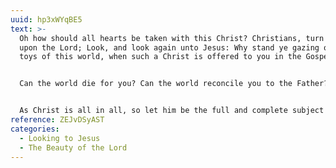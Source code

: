 ```yaml
---
uuid: hp3xWYqBE5
text: >-
  Oh how should all hearts be taken with this Christ? Christians, turn your eyes
  upon the Lord; Look, and look again unto Jesus: Why stand ye gazing on the
  toys of this world, when such a Christ is offered to you in the Gospel?


  Can the world die for you? Can the world reconcile you to the Father? Can the world advance you to the Kingdom of Heaven? 


  As Christ is all in all, so let him be the full and complete subject of our desire, and hope, and faith, and love, and joy; let him be in your thoughts the first in the morning, and the last at night.
reference: ZEJvDSyAST
categories:
  - Looking to Jesus
  - The Beauty of the Lord
---
```

